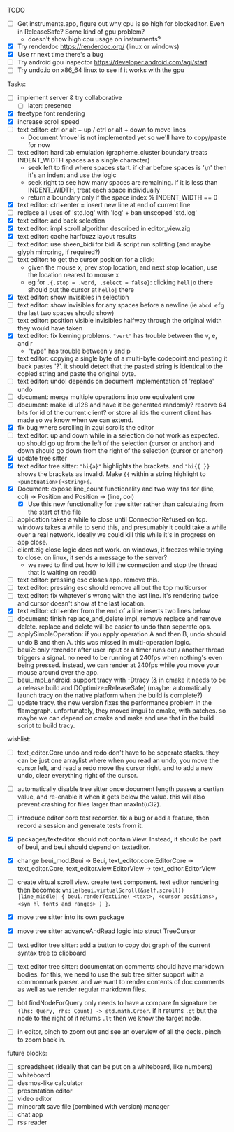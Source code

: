 TODO

- [ ] Get instruments.app, figure out why cpu is so high for blockeditor. Even in ReleaseSafe? Some kind of gpu problem?
  - doesn't show high cpu usage on instruments?
- [x] Try renderdoc https://renderdoc.org/ (linux or windows)
- [x] Use rr next time there's a bug
- [ ] Try android gpu inspector https://developer.android.com/agi/start
- [ ] Try undo.io on x86_64 linux to see if it works with the gpu

Tasks:

- [ ] implement server & try collaborative
  - [ ] later: presence
- [x] freetype font rendering
- [x] increase scroll speed
- [ ] text editor: ctrl or alt + up / ctrl or alt + down to move lines
  - Document 'move' is not implemented yet so we'll have to copy/paste for now
- [ ] text editor: hard tab emulation (grapheme_cluster boundary treats INDENT_WIDTH spaces as a single character)
  - seek left to find where spaces start. if char before spaces is '\n' then it's an indent and use the logic
  - seek right to see how many spaces are remaining. if it is less than INDENT_WIDTH, treat each space individually
  - return a boundary only if the space index % INDENT_WIDTH == 0
- [x] text editor: ctrl+enter = insert new line at end of current line
- [ ] replace all uses of 'std.log' with 'log' + ban unscoped 'std.log'
- [x] text editor: add back selection
- [x] text editor: impl scroll algorithm described in editor_view.zig
- [x] text editor: cache harfbuzz layout results
- [ ] text editor: use sheen_bidi for bidi & script run splitting (and maybe glyph mirroring, if required?)
- [ ] text editor: to get the cursor position for a click:
  - given the mouse x, prev stop location, and next stop location, use the location nearest to mouse x
  - eg for `.{.stop = .word, .select = false}`: clicking `hell|o` there should put the cursor at `hello|` there
- [x] text editor: show invisibles in selection
- [ ] text editor: show invisibles for any spaces before a newline (ie `abcd efg  ` the last two spaces should show)
- [ ] text editor: position visible invisibles halfway through the original width they would have taken
- [x] text editor: fix kerning problems. `"vert"` has trouble between the v, e, and r
  - "type" has trouble between y and p
- [ ] text editor: copying a single byte of a multi-byte codepoint and pasting it back pastes '?'. it should detect
  that the pasted string is identical to the copied string and paste the original byte.
- [ ] text editor: undo! depends on document implementation of 'replace' undo
- [ ] document: merge multiple operations into one equivalent one
- [ ] document: make id u128 and have it be generated randomly? reserve 64 bits for id of the current client? or
  store all ids the current client has made so we know when we can extend.
- [x] fix bug where scrolling in zgui scrolls the editor
- [ ] text editor: up and down while in a selection do not work as expected. up should go up
  from the left of the selection (cursor or anchor) and down should go down from the right of
  the selection (cursor or anchor)
- [x] update tree sitter
- [x] text editor tree sitter: `"hi{a}"` highlights the brackets. and `"hi{{ }}` shows the
  brackets as invalid. Make `{{` within a string highlight to `<punctuation>{<string>{`.
- [x] Document: expose line_count functionality and two way fns for (line, col) -> Position
  and Position -> (line, col)
  - [x] Use this new functionality for tree sitter rather than calculating from the start of the file
- [ ] application takes a while to close until ConnectionRefused on tcp. windows
  takes a while to send this, and presumably it could take a while over a real
  network. Ideally we could kill this while it's in progress on app close.
- [ ] client.zig close logic does not work. on windows, it freezes while trying
  to close. on linux, it sends a message to the server?
  - we need to find out how to kill the connection and stop the thread
    that is waiting on read()
- [ ] text editor: pressing esc closes app. remove this.
- [ ] text editor: pressing esc should remove all but the top multicursor
- [ ] text editor: fix whatever's wrong with the last line. it's rendering twice and cursor
  doesn't show at the last location.
- [x] text editor: ctrl+enter from the end of a line inserts two lines below
- [ ] document: finish replace_and_delete impl, remove replace and remove delete. replace
  and delete will be easier to undo than seperate ops.
- [ ] applySimpleOperation: if you apply operation A and then B, undo should undo B and then A.
  this was missed in multi-operation logic.
- [ ] beui2: only rerender after user input or a timer runs out / another thread triggers a signal. no
  need to be running at 240fps when nothing's even being pressed. instead, we can render at 240fps
  while you move your mouse around over the app.
- [ ] beui_impl_android: support tracy with -Dtracy (& in cmake it needs to be a release build and
  DOptimize=ReleaseSafe) (maybe: automatically launch tracy on the native platform when the build
  is complete?)
- [ ] update tracy. the new version fixes the performance problem in the flamegraph. unfortunately,
  they moved imgui to cmake, with patches. so maybe we can depend on cmake and make and use
  that in the build script to build tracy.

wishlist:

- [ ] text_editor.Core undo and redo don't have to be seperate stacks. they can be just
  one arraylist where when you read an undo, you move the cursor left, and read a redo
  move the cursor right. and to add a new undo, clear everything right of the cursor.
- [ ] automatically disable tree sitter once document length passes a certian value, and re-enable it when it gets below the value. this will also prevent crashing for files larger than maxInt(u32).
- [ ] introduce editor core test recorder. fix a bug or add a feature, then record a session
  and generate tests from it.
- [x] packages/texteditor should not contain View. Instead, it should be part of beui, and
  beui should depend on texteditor.
- [x] change beui_mod.Beui -> Beui, text_editor.core.EditorCore -> text_editor.Core,
  text_editor.view.EditorView -> text_editor.EditorView
- [ ] create virtual scroll view. create text component. text editor rendering then becomes:
  `while(beui.virtualScroll(&self.scroll)) |line_middle| { beui.renderTextLine( <text>, <cursor positions>, <syn hl fonts and ranges> ) }`.
- [x] move tree sitter into its own package
- [x] move tree sitter advanceAndRead logic into struct TreeCursor
- [ ] text editor tree sitter: add a button to copy dot graph of the current syntax tree to
  clipboard
- [ ] text editor tree sitter: documentation comments should have markdown bodies. for this, we need to use the sub tree sitter support with a commonmark parser. and we want to render contents of doc comments as well as we render regular markdown files.
- [ ] bbt findNodeForQuery only needs to have a compare fn signature be
  `(lhs: Query, rhs: Count) -> std.math.Order`. if it returns `.gt` but the node to the right of it
  returns `.lt` then we know the target node.
- [ ] in editor, pinch to zoom out and see an overview of all the decls. pinch to zoom back in.


future blocks:

- [ ] spreadsheet (ideally that can be put on a whiteboard, like numbers)
- [ ] whiteboard
- [ ] desmos-like calculator
- [ ] presentation editor
- [ ] video editor
- [ ] minecraft save file (combined with version) manager
- [ ] chat app
- [ ] rss reader